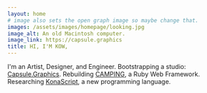 ```yaml
---
layout: home
# image also sets the open graph image so maybe change that.
images: /assets/images/homepage/looking.jpg
image_alt: An old Macintosh computer.
image_link: https://capsule.graphics
title: HI, I'M KOW,
---
```

I'm an Artist, Designer, and Engineer. Bootstrapping a studio: [Capsule.Graphics](https://capsule.graphics).
Rebuilding [CAMPING](https://rubycamping.org), a Ruby Web Framework.
Researching [KonaScript](https://konascript.org), a new programming language.

